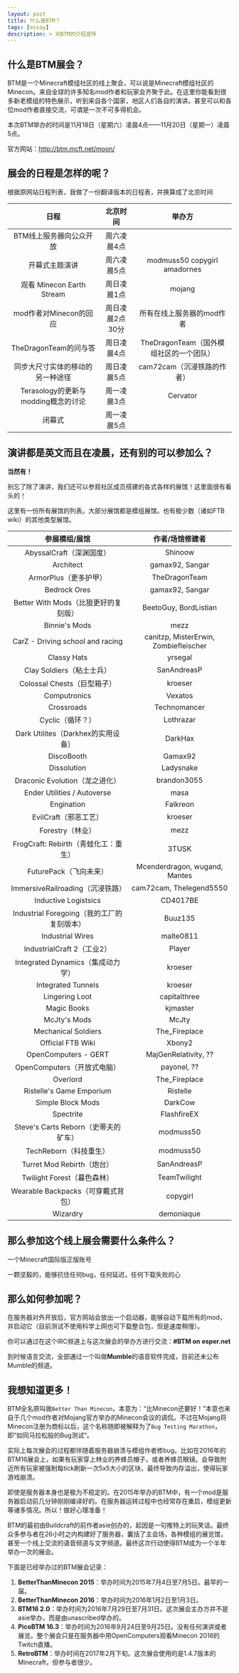 ```yaml
---
layout: post
title: 什么是BTM？
tags: [essay]
description: > 对BTM的介绍宣传
---
```


## 什么是BTM展会？

BTM是一个Minecraft模组社区的线上聚会，可以说是Minecraft模组社区的Minecon。来自全球的许多知名mod作者和玩家会齐聚于此。在这里你能看到很多新老模组的特色展示，听到来自各个国家，地区人们各自的演讲。甚至可以和各位mod作者直接交流，可谓是一次不可多得机会。

本次BTM举办的时间是11月18日（星期六）凌晨4点——11月20日（星期一）凌晨5点。

官方网站：http://btm.mcft.net/moon/

## 展会的日程是怎样的呢？

根据原网站日程列表，我做了一份翻译版本的日程表，并换算成了北京时间

|             日程             |   北京时间    |             举办方              |
| :------------------------: | :-------: | :--------------------------: |
|       BTM线上服务器向公众开放        |  周六凌晨4点   |                              |
|          开幕式主题演讲           |  周六凌晨5点   | modmuss50 copygirl amadornes |
|  观看 Minecon Earth Stream   |  周日凌晨1点   |            mojang            |
|      mod作者对Minecon的回应      | 周日凌晨2点30分 |        所有在线上服务器的mod作者        |
|     TheDragonTeam的问与答      |  周日凌晨4点   |  TheDragonTeam（国外模组社区的一个团队）  |
|      同步大尺寸实体的移动的另一种途径      |  周日凌晨5点   |      cam72cam（沉浸铁路的作者）       |
| Terasology的更新与modding概念的讨论 |  周一凌晨3点   |           Cervator           |
|            闭幕式             |  周一凌晨5点   |                              |

## 演讲都是英文而且在凌晨，还有别的可以参加么？

**当然有！**

别忘了除了演讲，我们还可以参观社区成员搭建的各式各样的展馆！这里面很有看头的！

这里有一份所有展馆的列表。大部分展馆都是模组展馆。也有极少数（诸如FTB wiki）的其他类型展馆。

|             参展模组/展馆              |               作者/场馆修建者                |
| :------------------------------: | :-----------------------------------: |
|        AbyssalCraft（深渊国度）        |                Shinoow                |
|            Architect             |            gamax92, Sangar            |
|         ArmorPlus（更多护甲）          |             TheDragonTeam             |
|           Bedrock Ores           |            gamax92, Sangar            |
|    Better With Mods（比狼更好的复刻版）    |         BeetoGuy, BordListian         |
|          Binnie's Mods           |                 mezz                  |
| CarZ - Driving school and racing | canitzp, MisterErwin, Zombiefleischer |
|           Classy Hats            |                yrsegal                |
|       Clay Soldiers（粘土士兵）        |              SanAndreasP              |
|      Colossal Chests（巨型箱子）       |                kroeser                |
|           Computronics           |                Vexatos                |
|            Crossroads            |             Technomancer              |
|           Cyclic（循环？）            |               Lothrazar               |
|   Dark Utilites（Darkhex的实用设备）    |                DarkHax                |
|            DiscoBooth            |                Gamax92                |
|           Dissolution            |               Ladysnake               |
|     Draconic Evolution（龙之进化）     |              brandon3055              |
|   Ender Utilities / Autoverse    |                 masa                  |
|            Engination            |               Falkreon                |
|         EvilCraft（邪恶工艺）          |                kroeser                |
|           Forestry（林业）           |                 mezz                  |
|   FrogCraft: Rebirth（青蛙化工：重生）    |                 3TUSK                 |
|         FuturePack（飞向未来）         |     Mcenderdragon, wugand, Mantes     |
|    ImmersiveRailroading（沉浸铁路）    |        cam72cam, Thelegend5550        |
|       Inductive Logistsics       |               CD4017BE                |
| Industrial Foregoing（我的工厂的复刻版本）  |                Buuz135                |
|         Industrial Wires         |               malte0811               |
|      IndustrialCraft 2（工业2）      |                Player                 |
|    Integrated Dynamics（集成动力学）    |                kroeser                |
|        Integrated Tunnels        |                kroeser                |
|          Lingering Loot          |             capitalthree              |
|           Magic Books            |               kjmaster                |
|           McJty's Mods           |                 McJty                 |
|       Mechanical Soldiers        |             The_Fireplace             |
|        Official FTB Wiki         |                Xbony2                 |
|       OpenComputers - GERT       |         MajGenRelativity, ??          |
|       OpenComputers（开放式电脑）       |              payonel, ??              |
|             Overlord             |             The_Fireplace             |
|     Ristelle's Game Emporium     |               Ristelle                |
|        Simple Block Mods         |                DarkCow                |
|            Spectrite             |              FlashfireEX              |
|   Steve's Carts Reborn（史蒂夫的矿车）   |               modmuss50               |
|         TechReborn（科技重生）         |               modmuss50               |
|      Turret Mod Rebirth（炮台）      |              SanAndreasP              |
|      Twilight Forest（暮色森林）       |             TeamTwilight              |
|    Wearable Backpacks（可穿戴式背包）    |               copygirl                |
|             Wizardry             |              demoniaque               |

## 那么参加这个线上展会需要什么条件么？

一个Minecraft国际版正版账号

一颗坚毅的，能够抗住任何bug，任何延迟，任何下载失败的心

## 那么如何参加呢？

在服务器对外开放后，官方网站会放出一个启动器，能够自动下载所有的mod，并启动它（目前测试不使用科学上网也可下载整合包，但是速度稍慢）。

你可以通过在这个IRC频道上与这次展会的举办方进行交流：**#BTM on esper.net**

到时候语言交流，全部通过一个叫做**Mumble**的语音软件完成，目前还未公布Mumble的频道。

## 我想知道更多！


BTM全名原叫做`Better Than Minecon`，本意为：“比Minecon还要好！”本意也来自于几个mod作者对Mojang官方举办的Minecon会议的调侃。不过在Mojang将Minecon注册为商标以后，这个名称随即被解释为了`Bug Testing Marathon`，即“如同马拉松般的Bug测试”。

实际上每次展会的过程都伴随着服务器崩溃与模组作者修bug。比如在2016年的BTM16展会上，如果有玩家穿上林业的养蜂员帽子，或者养蜂员眼镜。会导致附近所有玩家被强制每tick刷新一次5x5大小的区块，最终导致内存溢出，使得玩家游戏崩溃。

即使是服务器本身也是极为不稳定的。在2015年举办的BTM中，有一个mod是服务器启动前几分钟刚刚编译好的。在服务器运转过程中也经常存在重启，模组更新等诸多情况。所以！做好心理准备！

BTM的最初由Buildcraft的前作者asie创办的，起因是一句推特上的玩笑话。最终众多参与者在26小时之内构建好了服务器，囊括了主会场，各种模组的展览馆，甚至一个线上交流的语音频道与文字频道。最终这次行动使得BTM成为一个半年举办一次的展会。

下面是已经举办过的BTM展会记录：

1. **BetterThanMinecon 2015**：举办时间为2015年7月4日至7月5日。最早的一届。
2. **BetterThanMinecon 2016**：举办时间为2016年1月2日至1月3日。
3. **BTM16 2.0**：举办时间为2016年7月29日至7月31日。这次展会主办方并不是asie举办，而是由unascribed举办的。
4. **PicoBTM 16.3**：举办时间为2016年9月24日至9月25日。没有任何演讲或者展览。整个展会只是在服务器中用OpenComputers观看Minecon 2016的Twitch直播。
5. **RetroBTM**：举办时间在2017年2月下旬。这次展会使用的是1.4.7版本的Minecraft，但参与者很少。



